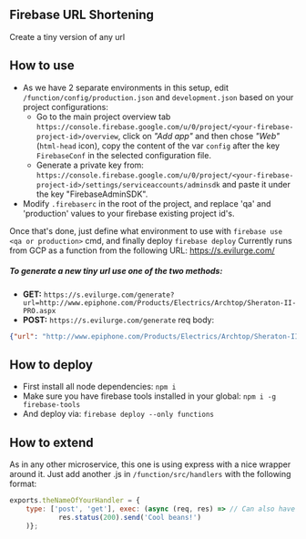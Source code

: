 Firebase URL Shortening
---
Create a tiny version of any url

## How to use
* As we have 2 separate environments in this setup, edit `/function/config/production.json` and `development.json` based on your project configurations:
    * Go to the main project overview tab `https://console.firebase.google.com/u/0/project/<your-firebase-project-id>/overview`, click on *"Add app"* and then chose *"Web"* (`html-head` icon), copy the content of the var `config` after the key `FirebaseConf` in the selected configuration file.
    * Generate a private key from: `https://console.firebase.google.com/u/0/project/<your-firebase-project-id>/settings/serviceaccounts/adminsdk` and paste it under the key "FirebaseAdminSDK".
* Modify `.firebaserc` in the root of the project, and replace 'qa' and 'production' values to your firebase existing project id's.     

Once that's done, just define what environment to use with `firebase use <qa or production>` cmd, and finally deploy `firebase deploy`
Currently runs from GCP as a function from the following URL:
https://s.evilurge.com/

##### To generate a new tiny url use one of the two methods:
- **GET:** `https://s.evilurge.com/generate?url=http://www.epiphone.com/Products/Electrics/Archtop/Sheraton-II-PRO.aspx`
- **POST:** `https://s.evilurge.com/generate` req body: 
```json
{"url": "http://www.epiphone.com/Products/Electrics/Archtop/Sheraton-II-PRO.aspx"}
```

## How to deploy
- First install all node dependencies: `npm i`
- Make sure you have firebase tools installed in your global: `npm i -g firebase-tools`
- And deploy via: `firebase deploy --only functions`


## How to extend
As in any other microservice, this one is using express with a nice wrapper around it. Just add another .js in `/function/src/handlers` with the following format:
```javascript
exports.theNameOfYourHandler = {
    type: ['post', 'get'], exec: (async (req, res) => // Can also have only one request type by just passing _ex_:type:'get'
            res.status(200).send('Cool beans!')
    )};
```

